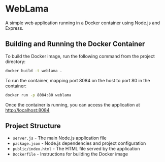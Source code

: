 # WebLama

A simple web application running in a Docker container using Node.js and Express.

## Building and Running the Docker Container

To build the Docker image, run the following command from the project directory:

```bash
docker build -t weblama .
```

To run the container, mapping port 8084 on the host to port 80 in the container:

```bash
docker run -p 8084:80 weblama
```

Once the container is running, you can access the application at [http://localhost:8084](http://localhost:8084)

## Project Structure

- `server.js` - The main Node.js application file
- `package.json` - Node.js dependencies and project configuration
- `public/index.html` - The HTML file served by the application
- `Dockerfile` - Instructions for building the Docker image

